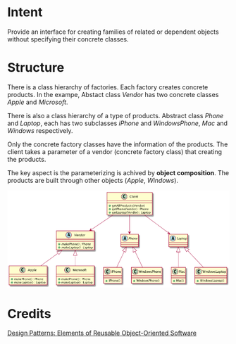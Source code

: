 # Intent
Provide an interface for creating families of related or dependent objects without specifying their concrete classes.

# Structure
There is a class hierarchy of factories. Each factory creates concrete products. In the exampe, Abstact class _Vendor_ has two concrete classes _Apple_ and _Microsoft_.

There is also a class hierarchy of a type of products. Abstract class _Phone_ and _Laptop_, each has two subclasses _iPhone_ and _WindowsPhone_, _Mac_ and _Windows_ respectively.

Only the concrete factory classes have the information of the products. The client takes a parameter of a vendor (concrete factory class) that creating the products.

The key aspect is the parameterizing is achived by **object composition**. The products are built through other objects (_Apple_, _Windows_).

![Abstract Factory](./doc/abstract-factory.png "Abstract Factory")

# Credits
[Design Patterns: Elements of Reusable Object-Oriented Software](http://www.amazon.com/Design-Patterns-Elements-Reusable-Object-Oriented/dp/0201633612)
